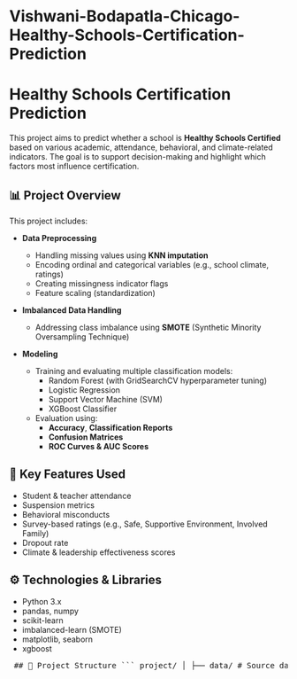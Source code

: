 # Vishwani-Bodapatla-Chicago-Healthy-Schools-Certification-Prediction


# Healthy Schools Certification Prediction

This project aims to predict whether a school is **Healthy Schools Certified** based on various academic, attendance, behavioral, and climate-related indicators. The goal is to support decision-making and highlight which factors most influence certification.

## 📊 Project Overview

This project includes:
- **Data Preprocessing**
  - Handling missing values using **KNN imputation**
  - Encoding ordinal and categorical variables (e.g., school climate, ratings)
  - Creating missingness indicator flags
  - Feature scaling (standardization)

- **Imbalanced Data Handling**
  - Addressing class imbalance using **SMOTE** (Synthetic Minority Oversampling Technique)

- **Modeling**
  - Training and evaluating multiple classification models:
    - Random Forest (with GridSearchCV hyperparameter tuning)
    - Logistic Regression
    - Support Vector Machine (SVM)
    - XGBoost Classifier
  - Evaluation using:
    - **Accuracy**, **Classification Reports**
    - **Confusion Matrices**
    - **ROC Curves & AUC Scores**

## 🧠 Key Features Used

- Student & teacher attendance
- Suspension metrics
- Behavioral misconducts
- Survey-based ratings (e.g., Safe, Supportive Environment, Involved Family)
- Dropout rate
- Climate & leadership effectiveness scores

## ⚙️ Technologies & Libraries

- Python 3.x
- pandas, numpy
- scikit-learn
- imbalanced-learn (SMOTE)
- matplotlib, seaborn
- xgboost

<pre> ## 📁 Project Structure ``` project/ │ ├── data/ # Source datasets (not included here) ├── notebooks/ # Jupyter notebooks (EDA, modeling, tuning) ├── models/ # Saved models (optional) ├── visuals/ # Output plots (confusion matrices, ROC curves) ├── src/ # Source Python scripts (if modularized) └── README.md # This file ``` </pre>


